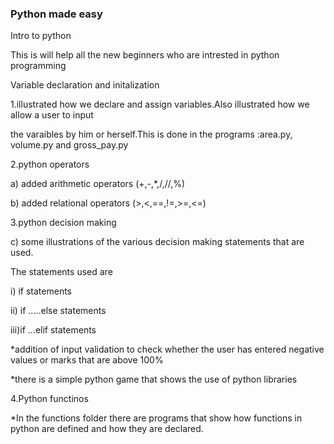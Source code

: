 ### Python made easy
Intro to python

This is will help all the new beginners who are intrested in python programming



Variable declaration and initalization

1.illustrated how we declare and assign variables.Also illustrated how we allow a user to input

the varaibles by him or herself.This is done in the programs :area.py, volume.py and gross_pay.py

2.python operators

  a) added arithmetic operators (+,-,*,/,//,%)


  b) added relational operators (>,<,==,!=,>=,<=)

3.python decision making

  c) some illustrations of the various decision making statements that are used.


The statements used are 

  i) if statements

  ii) if .....else statements
  
  iii)if ...elif statements

*addition of input validation to check whether the user has entered negative values or marks that are above 100%

*there is a simple python game that shows the use of python libraries

4.Python functinos 

*In the functions folder there are programs that show how functions in python are defined and how they are declared.

